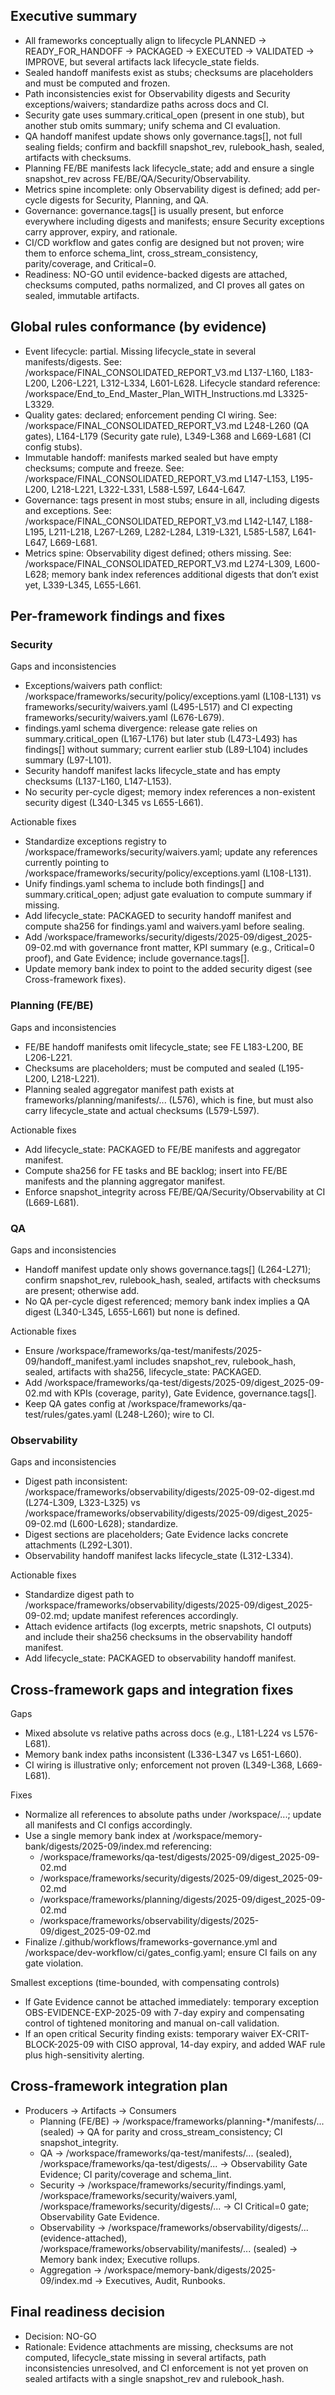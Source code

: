 ## Executive summary
- All frameworks conceptually align to lifecycle PLANNED → READY_FOR_HANDOFF → PACKAGED → EXECUTED → VALIDATED → IMPROVE, but several artifacts lack lifecycle_state fields.
- Sealed handoff manifests exist as stubs; checksums are placeholders and must be computed and frozen.
- Path inconsistencies exist for Observability digests and Security exceptions/waivers; standardize paths across docs and CI.
- Security gate uses summary.critical_open (present in one stub), but another stub omits summary; unify schema and CI evaluation.
- QA handoff manifest update shows only governance.tags[], not full sealing fields; confirm and backfill snapshot_rev, rulebook_hash, sealed, artifacts with checksums.
- Planning FE/BE manifests lack lifecycle_state; add and ensure a single snapshot_rev across FE/BE/QA/Security/Observability.
- Metrics spine incomplete: only Observability digest is defined; add per-cycle digests for Security, Planning, and QA.
- Governance: governance.tags[] is usually present, but enforce everywhere including digests and manifests; ensure Security exceptions carry approver, expiry, and rationale.
- CI/CD workflow and gates config are designed but not proven; wire them to enforce schema_lint, cross_stream_consistency, parity/coverage, and Critical=0.
- Readiness: NO-GO until evidence-backed digests are attached, checksums computed, paths normalized, and CI proves all gates on sealed, immutable artifacts.

## Global rules conformance (by evidence)
- Event lifecycle: partial. Missing lifecycle_state in several manifests/digests. See: /workspace/FINAL_CONSOLIDATED_REPORT_V3.md L137-L160, L183-L200, L206-L221, L312-L334, L601-L628. Lifecycle standard reference: /workspace/End_to_End_Master_Plan_WITH_Instructions.md L3325-L3329.
- Quality gates: declared; enforcement pending CI wiring. See: /workspace/FINAL_CONSOLIDATED_REPORT_V3.md L248-L260 (QA gates), L164-L179 (Security gate rule), L349-L368 and L669-L681 (CI config stubs).
- Immutable handoff: manifests marked sealed but have empty checksums; compute and freeze. See: /workspace/FINAL_CONSOLIDATED_REPORT_V3.md L147-L153, L195-L200, L218-L221, L322-L331, L588-L597, L644-L647.
- Governance: tags present in most stubs; ensure in all, including digests and exceptions. See: /workspace/FINAL_CONSOLIDATED_REPORT_V3.md L142-L147, L188-L195, L211-L218, L267-L269, L282-L284, L319-L321, L585-L587, L641-L647, L669-L681.
- Metrics spine: Observability digest defined; others missing. See: /workspace/FINAL_CONSOLIDATED_REPORT_V3.md L274-L309, L600-L628; memory bank index references additional digests that don’t exist yet, L339-L345, L655-L661.

## Per-framework findings and fixes

### Security
Gaps and inconsistencies
- Exceptions/waivers path conflict: /workspace/frameworks/security/policy/exceptions.yaml (L108-L131) vs frameworks/security/waivers.yaml (L495-L517) and CI expecting frameworks/security/waivers.yaml (L676-L679).
- findings.yaml schema divergence: release gate relies on summary.critical_open (L167-L176) but later stub (L473-L493) has findings[] without summary; current earlier stub (L89-L104) includes summary (L97-L101).
- Security handoff manifest lacks lifecycle_state and has empty checksums (L137-L160, L147-L153).
- No security per-cycle digest; memory index references a non-existent security digest (L340-L345 vs L655-L661).

Actionable fixes
- Standardize exceptions registry to /workspace/frameworks/security/waivers.yaml; update any references currently pointing to /workspace/frameworks/security/policy/exceptions.yaml (L108-L131).
- Unify findings.yaml schema to include both findings[] and summary.critical_open; adjust gate evaluation to compute summary if missing.
- Add lifecycle_state: PACKAGED to security handoff manifest and compute sha256 for findings.yaml and waivers.yaml before sealing.
- Add /workspace/frameworks/security/digests/2025-09/digest_2025-09-02.md with governance front matter, KPI summary (e.g., Critical=0 proof), and Gate Evidence; include governance.tags[].
- Update memory bank index to point to the added security digest (see Cross-framework fixes).

### Planning (FE/BE)
Gaps and inconsistencies
- FE/BE handoff manifests omit lifecycle_state; see FE L183-L200, BE L206-L221.
- Checksums are placeholders; must be computed and sealed (L195-L200, L218-L221).
- Planning sealed aggregator manifest path exists at frameworks/planning/manifests/... (L576), which is fine, but must also carry lifecycle_state and actual checksums (L579-L597).

Actionable fixes
- Add lifecycle_state: PACKAGED to FE/BE manifests and aggregator manifest.
- Compute sha256 for FE tasks and BE backlog; insert into FE/BE manifests and the planning aggregator manifest.
- Enforce snapshot_integrity across FE/BE/QA/Security/Observability at CI (L669-L681).

### QA
Gaps and inconsistencies
- Handoff manifest update only shows governance.tags[] (L264-L271); confirm snapshot_rev, rulebook_hash, sealed, artifacts with checksums are present; otherwise add.
- No QA per-cycle digest referenced; memory bank index implies a QA digest (L340-L345, L655-L661) but none is defined.

Actionable fixes
- Ensure /workspace/frameworks/qa-test/manifests/2025-09/handoff_manifest.yaml includes snapshot_rev, rulebook_hash, sealed, artifacts with sha256, lifecycle_state: PACKAGED.
- Add /workspace/frameworks/qa-test/digests/2025-09/digest_2025-09-02.md with KPIs (coverage, parity), Gate Evidence, governance.tags[].
- Keep QA gates config at /workspace/frameworks/qa-test/rules/gates.yaml (L248-L260); wire to CI.

### Observability
Gaps and inconsistencies
- Digest path inconsistent: /workspace/frameworks/observability/digests/2025-09-02-digest.md (L274-L309, L323-L325) vs /workspace/frameworks/observability/digests/2025-09/digest_2025-09-02.md (L600-L628); standardize.
- Digest sections are placeholders; Gate Evidence lacks concrete attachments (L292-L301).
- Observability handoff manifest lacks lifecycle_state (L312-L334).

Actionable fixes
- Standardize digest path to /workspace/frameworks/observability/digests/2025-09/digest_2025-09-02.md; update manifest references accordingly.
- Attach evidence artifacts (log excerpts, metric snapshots, CI outputs) and include their sha256 checksums in the observability handoff manifest.
- Add lifecycle_state: PACKAGED to observability handoff manifest.

## Cross-framework gaps and integration fixes

Gaps
- Mixed absolute vs relative paths across docs (e.g., L181-L224 vs L576-L681).
- Memory bank index paths inconsistent (L336-L347 vs L651-L660).
- CI wiring is illustrative only; enforcement not proven (L349-L368, L669-L681).

Fixes
- Normalize all references to absolute paths under /workspace/...; update all manifests and CI configs accordingly.
- Use a single memory bank index at /workspace/memory-bank/digests/2025-09/index.md referencing:
  - /workspace/frameworks/qa-test/digests/2025-09/digest_2025-09-02.md
  - /workspace/frameworks/security/digests/2025-09/digest_2025-09-02.md
  - /workspace/frameworks/planning/digests/2025-09/digest_2025-09-02.md
  - /workspace/frameworks/observability/digests/2025-09/digest_2025-09-02.md
- Finalize /.github/workflows/frameworks-governance.yml and /workspace/dev-workflow/ci/gates_config.yaml; ensure CI fails on any gate violation.

Smallest exceptions (time-bounded, with compensating controls)
- If Gate Evidence cannot be attached immediately: temporary exception OBS-EVIDENCE-EXP-2025-09 with 7-day expiry and compensating control of tightened monitoring and manual on-call validation.
- If an open critical Security finding exists: temporary waiver EX-CRIT-BLOCK-2025-09 with CISO approval, 14-day expiry, and added WAF rule plus high-sensitivity alerting.

## Cross-framework integration plan
- Producers → Artifacts → Consumers
  - Planning (FE/BE) → /workspace/frameworks/planning-*/manifests/... (sealed) → QA for parity and cross_stream_consistency; CI snapshot_integrity.
  - QA → /workspace/frameworks/qa-test/manifests/... (sealed), /workspace/frameworks/qa-test/digests/... → Observability Gate Evidence; CI parity/coverage and schema_lint.
  - Security → /workspace/frameworks/security/findings.yaml, /workspace/frameworks/security/waivers.yaml, /workspace/frameworks/security/digests/... → CI Critical=0 gate; Observability Gate Evidence.
  - Observability → /workspace/frameworks/observability/digests/... (evidence-attached), /workspace/frameworks/observability/manifests/... (sealed) → Memory bank index; Executive rollups.
  - Aggregation → /workspace/memory-bank/digests/2025-09/index.md → Executives, Audit, Runbooks.

## Final readiness decision
- Decision: NO-GO
- Rationale: Evidence attachments are missing, checksums are not computed, lifecycle_state missing in several artifacts, path inconsistencies unresolved, and CI enforcement is not yet proven on sealed artifacts with a single snapshot_rev and rulebook_hash.

